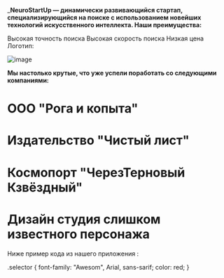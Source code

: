 _____NeuroStartUp — динамически развивающийся стартап, специализирующийся на поиске с использованием новейших технологий искусственного интеллекта. Наши преимущества:____

Высокая точность поиска
Высокая скорость поиска
Низкая цена
Логотип:

![image](https://user-images.githubusercontent.com/96749252/157616117-1103d3ae-7e4b-4a51-97fe-ee5419063f39.png)





__Мы настолько крутые, что уже успели поработать со следующими компаниями:__
# ООО "Рога и копыта"
# Издательство "Чистый лист"
# Космопорт "ЧерезТерновый Кзвёздный"
# Дизайн студия слишком известного персонажа

Ниже пример кода из нашего приложения :

.selector {
    font-family: "Awesom", Arial, sans-sarif;
    color: red;
}
